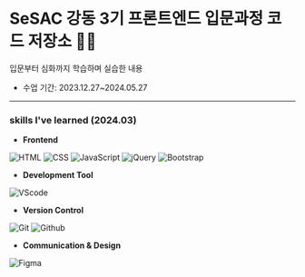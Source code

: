 # SeSAC 강동 3기 프론트엔드 입문과정 코드 저장소 👩‍💻

입문부터 심화까지 학습하며 실습한 내용

- 수업 기간: 2023.12.27~2024.05.27

---

### skills I've learned (2024.03)

- **Frontend**

![HTML](https://img.shields.io/badge/HTML-E34F26?style=flat&logo=html5&logoColor=white)
![CSS](https://img.shields.io/badge/CSS-1572B6?style=flat&logo=css3&logoColor=white)
![JavaScript](https://img.shields.io/badge/JavaScript-F7DF1E?style=flat&logo=javascript&logoColor=black)
![jQuery](https://img.shields.io/badge/jQuery-0769AD?style=flat&logo=jquery&logoColor=white)
![Bootstrap](https://img.shields.io/badge/Bootstrap-7952B3?style=flat&logo=bootstrap&logoColor=white)

- **Development Tool**

![VScode](https://img.shields.io/badge/Visual_Studio_Code-007ACC?style=flat&logo=visual-studio-code&logoColor=white)

- **Version Control**

![Git](https://img.shields.io/badge/Git-F05032?style=flat&logo=git&logoColor=white)
![Github](https://img.shields.io/badge/GitHub-181717?style=flat&logo=github&logoColor=white)

- **Communication & Design**

![Figma](https://img.shields.io/badge/Figma-F24E1E?style=flat&logo=figma&logoColor=white)
